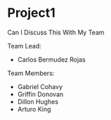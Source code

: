 # Project1
Can I Discuss This With My Team

Team Lead:
- Carlos Bermudez Rojas

Team Members:
- Gabriel Cohavy
- Griffin Donovan
- Dillon Hughes
- Arturo King
